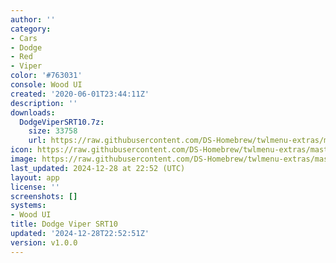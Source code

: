 ```yaml
---
author: ''
category:
- Cars
- Dodge
- Red
- Viper
color: '#763031'
console: Wood UI
created: '2020-06-01T23:44:11Z'
description: ''
downloads:
  DodgeViperSRT10.7z:
    size: 33758
    url: https://raw.githubusercontent.com/DS-Homebrew/twlmenu-extras/master/_nds/TWiLightMenu/akmenu/themes/DodgeViperSRT10.7z
icon: https://raw.githubusercontent.com/DS-Homebrew/twlmenu-extras/master/_nds/TWiLightMenu/akmenu/themes/meta/DodgeViperSRT10/icon.png
image: https://raw.githubusercontent.com/DS-Homebrew/twlmenu-extras/master/_nds/TWiLightMenu/akmenu/themes/meta/DodgeViperSRT10/icon.png
last_updated: 2024-12-28 at 22:52 (UTC)
layout: app
license: ''
screenshots: []
systems:
- Wood UI
title: Dodge Viper SRT10
updated: '2024-12-28T22:52:51Z'
version: v1.0.0
---
```

